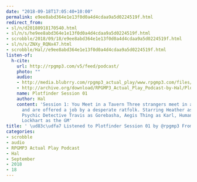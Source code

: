 ```yaml
---
date: "2018-09-18T17:05:40+10:00"
permalink: e9ee8abd364e1e13f0d0a4d4cdaa9a5d0224519f.html
redirect_from:
- sl/n/d20180918170540.html
- sl/n/s/he9ee8abd364e1e13f0d0a4d4cdaa9a5d0224519f.html
- scrobble/2018/09/18/e9ee8abd364e1e13f0d0a4d4cdaa9a5d0224519f.html
- sl/n/s/ZNXy_RQNx47.html
- scrobble/Hal//e9ee8abd364e1e13f0d0a4d4cdaa9a5d0224519f.html
listen-of:
  h-cite:
    url: http://rpgmp3.com/v5/feed/podcast/
    photo: ""
    audio:
    - http://media.blubrry.com/rpgmp3_actual_play/www.rpgmp3.com/files/game_recordings/Yorkton_Gamer_Guild/Plotfinder_Session_01.mp3
    - http://archive.org/download/RPGMP3_Actual_Play_Podcast-by-Hal/Plotfinder_Session_01.mp3
    name: Plotfinder Session 01
    author: Hal
    content: 'Session 1: You Meet in a Tavern Three strangers meet in a run-down tavern
      and are offered a job by a desperate ratfolk. Starring Heather as Anisha, Catfolk
      Psychic Detective Travis as Gorebasha, Aegis Thing as Karl, Human Kinetic Chirurgeon
      Lockhart as the GM'
title: ' \ud83c\udfa7 Listened to Plotfinder Session 01 by @rpgmp3 From #RPGMP3ActualPlayPodcast'
categories:
- scrobble
- audio
- RPGMP3 Actual Play Podcast
- Hal
- September
- 2018
- 18
---
```

